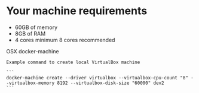 Your machine requirements
=========================
- 60GB of memory
- 8GB of RAM
- 4 cores minimum 8 cores recommended


OSX docker-machine
~~~~~~~~~~~~~~~~~~
Example command to create local VirtualBox machine

```
docker-machine create --driver virtualbox --virtualbox-cpu-count "8" --virtualbox-memory 8192 --virtualbox-disk-size "60000" dev2
```

